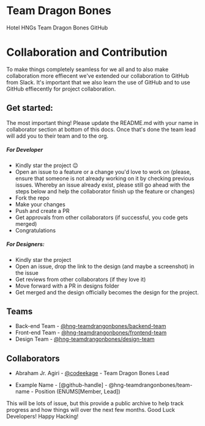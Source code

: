 # Team Dragon Bones
Hotel HNGs Team Dragon Bones GitHub


# Collaboration and Contribution

To make things completely seamless for we all and to also make collaboration more effiecent we've extended our collaboration to GitHub from Slack. It's important that we also learn the use of GitHub and to use GitHub effiecently for project collaboration. 

## Get started:

The most important thing! Please update the README.md with your name in collaborator section at bottom of this docs. Once that's done the team lead will add you to their team and to the org. 

##### For Developer
- Kindly star the project :wink:
- Open an issue to a feature or a change you'd love to work on (please, ensure that someone is not already working on it by checking previous issues. Whereby an issue already exist, please still go ahead with the steps below and help the collaborator finish up the feature or changes)
- Fork the repo 
- Make your changes 
- Push and create a PR
- Get approvals from other collaborators (if successful, you code gets merged)
- Congratulations

##### For Designers: 
- Kindly star the project 
- Open an issue, drop the link to the design (and maybe a screenshot) in the issue 
- Get reviews from other collaborators (if they love it)
- Move forward with a PR in designs folder 
- Get merged and the design officially becomes the design for the project.

## Teams
- Back-end Team - [@hng-teamdrangonbones/backend-team](https://github.com/orgs/hng-teamdrangonbones/teams/backend-team)
- Front-end Team - [@hng-teamdrangonbones/frontend-team](https://github.com/orgs/hng-teamdrangonbones/teams/frontend-team)
- Design Team - [@hng-teamdrangonbones/design-team](https://github.com/orgs/hng-teamdrangonbones/teams/design-team)

## Collaborators

- Abraham Jr. Agiri - [@codeekage](https://github.com/codeekage) - Team Dragon Bones Lead

- Example Name - [@github-handle] - @hng-teamdrangonbones/team-name - Position (ENUMS[Member, Lead])



This will be lots of issue, but this provide a public archive to help track progress and how things will over the next few months.
Good Luck Developers! Happy Hacking!


